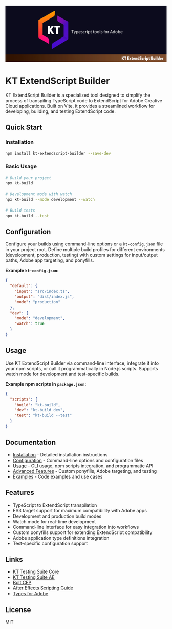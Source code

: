 ![KT Testing Suite Banner](docs/img/banner_builder.jpg)

# KT ExtendScript Builder

KT ExtendScript Builder is a specialized tool designed to simplify the process of transpiling TypeScript code to ExtendScript for Adobe Creative Cloud applications. Built on Vite, it provides a streamlined workflow for developing, building, and testing ExtendScript code.

## Quick Start

### Installation

```bash
npm install kt-extendscript-builder --save-dev
```

### Basic Usage

```bash
# Build your project
npx kt-build

# Development mode with watch
npx kt-build --mode development --watch

# Build tests
npx kt-build --test
```

## Configuration

Configure your builds using command-line options or a `kt-config.json` file in your project root. Define multiple build profiles for different environments (development, production, testing) with custom settings for input/output paths, Adobe app targeting, and ponyfills.

**Example `kt-config.json`:**

```json
{
  "default": {
    "input": "src/index.ts",
    "output": "dist/index.js",
    "mode": "production"
  },
  "dev": {
    "mode": "development",
    "watch": true
  }
}
```

## Usage

Use KT ExtendScript Builder via command-line interface, integrate it into your npm scripts, or call it programmatically in Node.js scripts. Supports watch mode for development and test-specific builds.

**Example npm scripts in `package.json`:**

```json
{
  "scripts": {
    "build": "kt-build",
    "dev": "kt-build dev",
    "test": "kt-build --test"
  }
}
```

## Documentation

- [Installation](docs/installation.md) - Detailed installation instructions
- [Configuration](docs/configuration.md) - Command-line options and configuration files
- [Usage](docs/usage.md) - CLI usage, npm scripts integration, and programmatic API
- [Advanced Features](docs/advanced-features.md) - Custom ponyfills, Adobe targeting, and testing
- [Examples](docs/examples.md) - Code examples and use cases

## Features

- TypeScript to ExtendScript transpilation
- ES3 target support for maximum compatibility with Adobe apps
- Development and production build modes
- Watch mode for real-time development
- Command-line interface for easy integration into workflows
- Custom ponyfills support for extending ExtendScript compatibility
- Adobe application type definitions integration
- Test-specific configuration support

## Links

- [KT Testing Suite Core](https://github.com/Octopodo/kt-testing-suite-core)
- [KT Testing Suite AE](https://github.com/Octopodo/kt-testing-suite-ae)
- [Bolt CEP](https://github.com/hyperbrew/bolt-cep)
- [After Effects Scripting Guide](https://ae-scripting.docsforadobe.dev/)
- [Types for Adobe](https://github.com/docsforadobe/Types-for-Adobe)

## License

MIT
